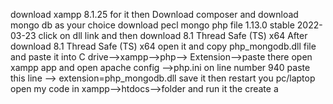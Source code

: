 download xampp 8.1.25 for it then Download composer and download mongo db as your choice
download pecl mongo php file 1.13.0 stable 	2022-03-23 click on dll link and then download 8.1 Thread Safe (TS) x64
After download 8.1 Thread Safe (TS) x64 open it and copy php_mongodb.dll file and paste it into C drive-->xampp-->php--> Extension-->paste there
open xampp app and open apache config -->php.ini
on line number 940 paste this line --> extension=php_mongodb.dll
save it 
then restart you pc/laptop 
open my code in xampp-->htdocs-->folder and run it
the create a 
